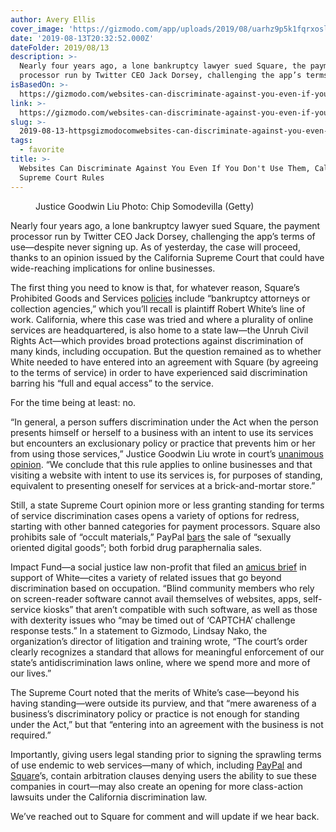 ```yaml
---
author: Avery Ellis
cover_image: 'https://gizmodo.com/app/uploads/2019/08/uarhz9p5k1fqrxoslyes.jpg'
date: '2019-08-13T20:32:52.000Z'
dateFolder: 2019/08/13
description: >-
  Nearly four years ago, a lone bankruptcy lawyer sued Square, the payment
  processor run by Twitter CEO Jack Dorsey, challenging the app’s terms of
isBasedOn: >-
  https://gizmodo.com/websites-can-discriminate-against-you-even-if-you-dont-1837203631
link: >-
  https://gizmodo.com/websites-can-discriminate-against-you-even-if-you-dont-1837203631
slug: >-
  2019-08-13-httpsgizmodocomwebsites-can-discriminate-against-you-even-if-you-dont-1837203631
tags:
  - favorite
title: >-
  Websites Can Discriminate Against You Even If You Don't Use Them, California
  Supreme Court Rules
---
```

<figure><figcaption>Justice Goodwin Liu Photo: Chip Somodevilla (Getty)</figcaption></figure>
<p>Nearly four years ago, a lone bankruptcy lawyer sued Square, the payment processor run by Twitter CEO Jack Dorsey, challenging the app’s terms of use—despite never signing up. As of yesterday, the case will proceed, thanks to an opinion issued by the California Supreme Court that could have wide-reaching implications for online businesses.</p>
<p>The first thing you need to know is that, for whatever reason, Square’s Prohibited Goods and Services <a href="https://squareup.com/help/us/en/article/5089-prohibited-goods-and-services-with-square-point-of-sale">policies</a> include “bankruptcy attorneys or collection agencies,” which you’ll recall is plaintiff Robert White’s line of work. California, where this case was tried and where a plurality of online services are headquartered, is also home to a state law—the Unruh Civil Rights Act—which provides broad protections against discrimination of many kinds, including occupation. But the question remained as to whether White needed to have entered into an agreement with Square (by agreeing to the terms of service) in order to have experienced said discrimination barring his “full and equal access” to the service.</p>
<p>For the time being at least: no.</p>
<p>“In general, a person suffers discrimination under the Act when the person presents himself or herself to a business with an intent to use its services but encounters an exclusionary policy or practice that prevents him or her from using those services,” Justice Goodwin Liu wrote in court’s <a href="https://www.courts.ca.gov/opinions/documents/S249248.PDF">unanimous opinion</a>. “We conclude that this rule applies to online businesses and that visiting a website with intent to use its services is, for purposes of standing, equivalent to presenting oneself for services at a brick-and-mortar store.”</p>
<p>Still, a state Supreme Court opinion more or less granting standing for terms of service discrimination cases opens a variety of options for redress, starting with other banned categories for payment processors. Square also prohibits sale of “occult materials,” PayPal <a href="https://www.paypal.com/us/smarthelp/article/what-is-paypal%E2%80%99s-policy-on-transactions-that-involve-sexually-oriented-goods-and-services-faq569">bars</a> the sale of “sexually oriented digital goods”; both forbid drug paraphernalia sales.</p>
<p>Impact Fund—a social justice law non-profit that filed an <a href="https://static1.squarespace.com/static/559b2478e4b05d22b1e75b2d/t/5c5c87b6c83025da56a84181/1549567926977/White+v.+Square%2C+Inc.+-+Impact+Fund+brief.pdf">amicus brief</a> in support of White—cites a variety of related issues that go beyond discrimination based on occupation. “Blind community members who rely on screen-reader software cannot avail themselves of websites, apps, self-service kiosks” that aren’t compatible with such software, as well as those with dexterity issues who “may be timed out of ‘CAPTCHA’ challenge response tests.” In a statement to Gizmodo, Lindsay Nako, the organization’s director of litigation and training wrote, “The court’s order clearly recognizes a standard that allows for meaningful enforcement of our state’s antidiscrimination laws online, where we spend more and more of our lives.”</p>
<p>The Supreme Court noted that the merits of White’s case—beyond his having standing—were outside its purview, and that “mere awareness of a business’s discriminatory policy or practice is not enough for standing under the Act,” but that “entering into an agreement with the business is not required.”</p>
<p>Importantly, giving users legal standing prior to signing the sprawling terms of use endemic to web services—many of which, including <a href="https://www.paypal.com/us/webapps/mpp/ua/useragreement-full#s6-agreement-arbitrate">PayPal</a> and <a href="https://squareup.com/us/en/legal/general/ua">Square</a>’s, contain arbitration clauses denying users the ability to sue these companies in court—may also create an opening for more class-action lawsuits under the California discrimination law.</p>
<p>We’ve reached out to Square for comment and will update if we hear back.</p>
